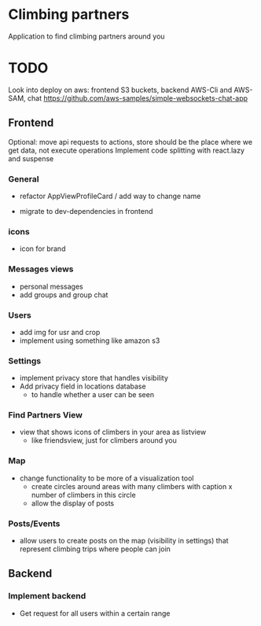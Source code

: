 # Climbing partners
Application to find climbing partners around you

# TODO
Look into deploy on aws: frontend S3 buckets, backend AWS-Cli and AWS-SAM, chat https://github.com/aws-samples/simple-websockets-chat-app

## Frontend

Optional: move api requests to actions, store should be the place where we get data, not execute operations 
Implement code splitting with react.lazy and suspense

### General
- refactor AppViewProfileCard / add way to change name

- migrate to dev-dependencies in frontend

### icons
- icon for brand

### Messages views
- personal messages
- add groups and group chat

### Users
- add img for usr and crop
- implement using something like amazon s3

### Settings
- implement privacy store that handles visibility
- Add privacy field in locations database
    - to handle whether a user can be seen

### Find Partners View
- view that shows icons of climbers in your area as listview
    - like friendsview, just for climbers around you

### Map
- change functionality to be more of a visualization tool
    - create circles around areas with many climbers with caption x number of climbers in this circle
    - allow the display of posts

### Posts/Events
- allow users to create posts on the map (visibility in settings) that represent climbing trips where people can join

## Backend

### Implement backend
- Get request for all users within a certain range

